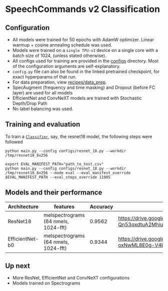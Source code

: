 # SpeechCommands v2 Classification

## Configuration
- All models were trained for 50 epochs with AdamW optimizer. Linear warmup + cosine annealing schedule was used. 
- Models were trained on a `single TPU-v3` device on a single core with a batch size of 1024, (unless stated otherwise).
- All configs used for training are provided in the [configs](configs) directory. Most of the configuration arguments are self-explanatory.
- `config.py` file can also be found in the linked pretrained checkpoint, for exact hyperparams of that run.
- For data preparation, view [recipes/data_prep](../data_prep).
- SpecAugment (frequency and time masking) and Dropout (before FC layer) are used for all models
- EfficientNet and ConvNeXT models are trained with Stochastic Depth/Drop Path
- No label balancing was used.

## Training and evaluation
To train a [`Classifier`](../../audax/models/classifier.py), say, the resnet18 model, the following steps were followed

```shell
python main.py --config configs/resnet_18.py --workdir /tmp/resnet18_8x256
```

```shell
export EVAL_MANIFEST_PATH="path_to_test.csv"
python main.py --config configs/resnet_18.py --workdir /tmp/resnet18_8x256 --mode eval --eval_manifest_override $EVAL_MANIFEST_PATH --eval_steps_override 11005
```

## Models and their performance

| Architecture    | features                                | Accuracy| pretrained model                                                                     |
|-----------------|-----------------------------------------|---------|--------------------------------------------------------------------------------------|
| ResNet18        | melspectrograms<br>(64 nmels, 1024-fft) | 0.9562  | https://drive.google.com/drive/folders/1jyykLnZIIA4KRe-Qn53qxdtuA2Mhiuxr?usp=sharing |
| EfficientNet-b0 | melspectrograms<br>(64 nmels, 1024-fft) | 0.9344  | https://drive.google.com/drive/folders/1h4PayVEiA-oxNwML8E0g-V4b9vrAH0Or?usp=sharing |

## Up next
- More ResNet, EfficientNet and ConvNeXT configurations
- Models trained on Spectrograms

